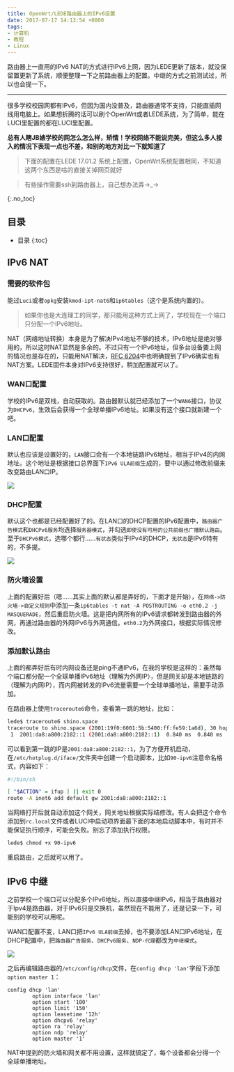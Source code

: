 ```yaml
---
title: OpenWrt/LEDE路由器上的IPv6设置
date: 2017-07-17 14:13:54 +0800
tags: 
- 计算机
- 教程
- Linux
---
```


路由器上一直用的IPv6 NAT的方式进行IPv6上网，因为LEDE更新了版本，就没保留置更新了系统，顺便整理一下之前路由器上的配置。中继的方式之前测试过，所以也会提一下。

<!-- more -->

---

很多学校校园网都有IPv6，但因为国内没普及，路由器通常不支持，只能直插网线用电脑上。如果想折腾的话可以刷个OpenWrt或者LEDE系统，为了简单，能在LUCI里配置的都在LUCI里配置。

**总有人瞎JB婊学校的网怎么怎么样，矫情！学校网络不能说完美，但这么多人接入的情况下表现一点也不差，和别的地方对比一下就知道了**

> 下面的配置在LEDE 17.01.2 系统上配置，OpenWrt系统配置相同，不知道这两个东西是啥的直接关掉网页就好

> 有些操作需要ssh到路由器上，自己想办法弄→_→

{:.no_toc}
## 目录

* 目录
{:toc}

## IPv6 NAT

### 需要的软件包

能过`Luci`或者`opkg`安装`kmod-ipt-nat6`和`ip6tables`（这个是系统内置的）。

> 如果你也是大连理工的同学，那只能用这种方式上网了，学校现在一个端口只分配一个IPv6地址。

NAT（网络地址转换）本身是为了解决IPv4地址不够的技术，IPv6地址是绝对够用的，所以这时NAT显然是多余的。不过只有一个IPv6地址，但多台设备要上网的情况也是存在的，只能用NAT解决，[RFC 6204][rfc]中也明确提到了IPv6确实也有NAT方案。LEDE固件本身对IPv6支持很好，稍加配置就可以了。

### WAN口配置

学校的IPv6是双栈，自动获取的。路由器默认就已经添加了一个`WAN6`接口，协议为`DHCPv6`，生效后会获得一个全球单播IPv6地址。如果没有这个接口就新建一个吧。

### LAN口配置

默认也应该是设置好的，`LAN`接口会有一个本地链路IPv6地址，相当于IPv4的内网地址。这个地址是根据接口总界面下`IPv6 ULA前缀`生成的，要中以通过修改前缀来改变路由LAN口IP。

![](/source/2017-07-17-OpenWrt/LEDE路由器上的IPv6设置-接口.jpg)

### DHCP配置

默认这个也都是已经配置好了的。在LAN口的DHCP配置的IPv6配置中，`路由器广告模式`和`DHCPv6服务`均选择`服务器模式`，并勾选`即使没有可用的公共前缀也广播默认路由`。至于`DHCPv6模式`，选哪个都行……`有状态`类似于IPv4的DHCP，`无状态`是IPv6特有的，不多提。

![](/source/2017-07-17-OpenWrt/LEDE路由器上的IPv6设置-NAT.jpg)

### 防火墙设置

上面的配置好后（嗯……其实上面的默认都是弄好的，下面才是开始），在`网络->防火墙->自定义规则`中添加一条`ip6tables -t nat -A POSTROUTING -o eth0.2 -j MASQUERADE`，然后重启防火墙。这是把内网所有的IPv6请求都转发到路由器的外网，再通过路由器的外网IPv6与外网通信。`eth0.2`为外网接口，根据实际情况修改。

### 添加默认路由

上面的都弄好后有时内网设备还是ping不通IPv6，在我的学校是这样的：虽然每个端口都分配一个全球单播IPv6地址（理解为外网IP），但是网关却是本地链路的（理解为内网IP），而内网被转发的IPv6流量需要一个全球单播地址，需要手动添加。

在路由器上使用`traceroute6`命令，查看第一跳的地址，比如：

~~~ sh
lede$ traceroute6 shino.space
traceroute to shino.space (2001:19f0:6001:5b:5400:ff:fe59:1a6d), 30 hops max, 16 byte packets
 1  2001:da8:a800:2182::1 (2001:da8:a800:2182::1)  0.840 ms  0.840 ms  0.740 ms
~~~

可以看到第一跳的IP是`2001:da8:a800:2182::1`，为了方便开机启动，在`/etc/hotplug.d/iface/`文件夹中创建一个启动脚本，比如`90-ipv6`注意命名格式，内容如下：

~~~ sh
#!/bin/sh

[ "$ACTION" = ifup ] || exit 0
route -A inet6 add default gw 2001:da8:a800:2182::1
~~~

当网络打开后就自动添加这个网关，网关地址根据实际结修改。有人会把这个命令添加到`rc.local`文件或者LUCI中启动项界面最下面的本地启动脚本中，有时并不能保证执行顺序，可能会失败。别忘了添加执行权限。

~~~ sh
lede$ chmod +x 90-ipv6
~~~

重启路由，之后就可以用了。

## IPv6 中继

之前学校一个端口可以分配多个IPv6地址，所以直接中继IPv6，相当于路由器对于Ipv4是路由器，对于IPv6只是交换机，虽然现在不能用了，还是记录一下，可能别的学校可以用呢。

WAN口配置不变，LAN口把`IPv6 ULA前缀`去掉，也不要添加LAN口IPv6地址，在DHCP配置中，把`路由器广告服务`、`DHCPv6服务`、`NDP-代理`都改为`中继模式`。

![](/source/2017-07-17-OpenWrt/LEDE路由器上的IPv6设置-中继.jpg)

之后再编辑路由器的`/etc/config/dhcp`文件，在`config dhcp 'lan'`字段下添加`option master 1`：

~~~ text
config dhcp 'lan'
        option interface 'lan'
        option start '100'
        option limit '150'
        option leasetime '12h'
        option dhcpv6 'relay'
        option ra 'relay'
        option ndp 'relay'
        option master '1'
~~~

NAT中提到的防火墙和网关都不用设置，这样就搞定了，每个设备都会分得一个全球单播地址。

[rfc]: https://tools.ietf.org/html/rfc6204
